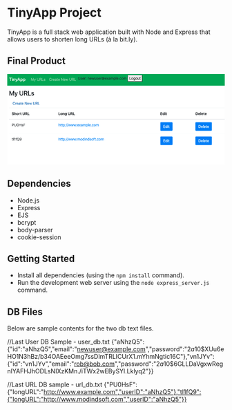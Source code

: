 # TinyApp Project

TinyApp is a full stack web application built with Node and Express that allows users to shorten long URLs (à la bit.ly).

## Final Product

!["screenshot of TinyApp main URL's page"](https://github.com/kgulka/tinyapp/blob/master/docs/TinyURL_Urls.png?raw=true)

## Dependencies

- Node.js
- Express
- EJS
- bcrypt
- body-parser
- cookie-session

## Getting Started

- Install all dependencies (using the `npm install` command).
- Run the development web server using the `node express_server.js` command.

## DB Files
Below are sample contents for the two db text files.

//Last User DB Sample - user_db.txt
{"aNhzQ5":{"id":"aNhzQ5","email":"newuser@example.com","password":"$2a$10$XUu6eHO1N3hBz/b34OAEeeOmg7ssDlmTRLICUrX1.mYhmNgtic16C"},"vn1JYv":{"id":"vn1JYv","email":"rob@bob.com","password":"$2a$10$6GLLDaVgxwRegnlYAFHJhODLsNIXzKMn./iTWx2wEBySYl.Lklyq2"}}

//Last URL DB sample - url_db.txt
{"PU0HsF":{"longURL":"http://www.example.com","userID":"aNhzQ5"},"tl1fQ9":{"longURL":"http://www.modindsoft.com","userID":"aNhzQ5"}}